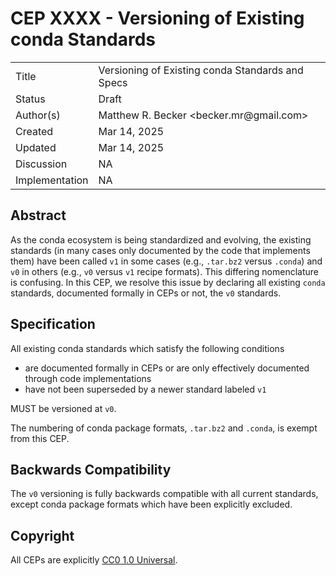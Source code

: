 # CEP XXXX - Versioning of Existing conda Standards

<table>
<tr><td> Title </td><td> Versioning of Existing conda Standards and Specs
<tr><td> Status </td><td> Draft  </td></tr>
<tr><td> Author(s) </td><td> Matthew R. Becker &lt;becker.mr@gmail.com&gt;</td></tr>
<tr><td> Created </td><td> Mar 14, 2025</td></tr>
<tr><td> Updated </td><td> Mar 14, 2025</td></tr>
<tr><td> Discussion </td><td> NA </td></tr>
<tr><td> Implementation </td><td> NA </td></tr>
</table>

## Abstract

As the conda ecosystem is being standardized and evolving, the existing standards
(in many cases only documented by the code that implements them) have been called
`v1` in some cases (e.g., `.tar.bz2` versus `.conda`) and `v0` in others (e.g., `v0` versus `v1` recipe formats).
This differing nomenclature is confusing. In this CEP, we resolve this issue by declaring all existing `conda`
standards, documented formally in CEPs or not, the `v0` standards.

## Specification

All existing conda standards which satisfy the following conditions

- are documented formally in CEPs or are only effectively documented through code implementations
- have not been superseded by a newer standard labeled `v1`

MUST be versioned at `v0`.

The numbering of conda package formats, `.tar.bz2` and `.conda`, is exempt from this CEP.

## Backwards Compatibility

The `v0` versioning is fully backwards compatible with all current standards, except conda package formats
which have been explicitly excluded.

## Copyright

All CEPs are explicitly [CC0 1.0 Universal](https://creativecommons.org/publicdomain/zero/1.0/).
